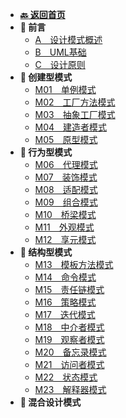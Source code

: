 <!-- 侧边栏 _sidebar.md -->

+ [**:back: 返回首页**](/basic/)
+ **:art: 前言**
    + [A　设计模式概述](/后端/设计模式/A_设计模式概述.md)
    + [B　UML基础](/后端/设计模式/B_UML基础.md)
    + [C　设计原则](/后端/设计模式/C_设计原则)
+ **:art: 创建型模式**
    + [M01　单例模式](/backend/system-design/m01_singleton.md)
    + [M02　工厂方法模式]()
    + [M03　抽象工厂模式]()
    + [M04　建造者模式]()
    + [M05　原型模式]()
+ **:art: 行为型模式**
    + [M06　代理模式]()
    + [M07　装饰模式]()
    + [M08　适配模式]()
    + [M09　组合模式]()
    + [M10　桥梁模式]()
    + [M11　外观模式]()
    + [M12　享元模式]()
+ **:art: 结构型模式**
    + [M13　模板方法模式]()
    + [M14　命令模式]()
    + [M15　责任链模式]()
    + [M16　策略模式]()
    + [M17　迭代模式]()
    + [M18　中介者模式]()
    + [M19　观察者模式]()
    + [M20　备忘录模式]()
    + [M21　访问者模式]()
    + [M22　状态模式]()
    + [M23　解释器模式]()
+ **:art: 混合设计模式**
